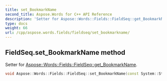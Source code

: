 ```yaml
---
title: set_BookmarkName
second_title: Aspose.Words for C++ API Reference
description: 'Setter for Aspose::Words::Fields::FieldSeq::get_BookmarkName.'
type: docs
weight: 66
url: /cpp/aspose.words.fields/fieldseq/set_bookmarkname/
---
```

## FieldSeq.set_BookmarkName method


Setter for [Aspose::Words::Fields::FieldSeq::get_BookmarkName](../get_bookmarkname/).

```cpp
void Aspose::Words::Fields::FieldSeq::set_BookmarkName(const System::String &value)
```

